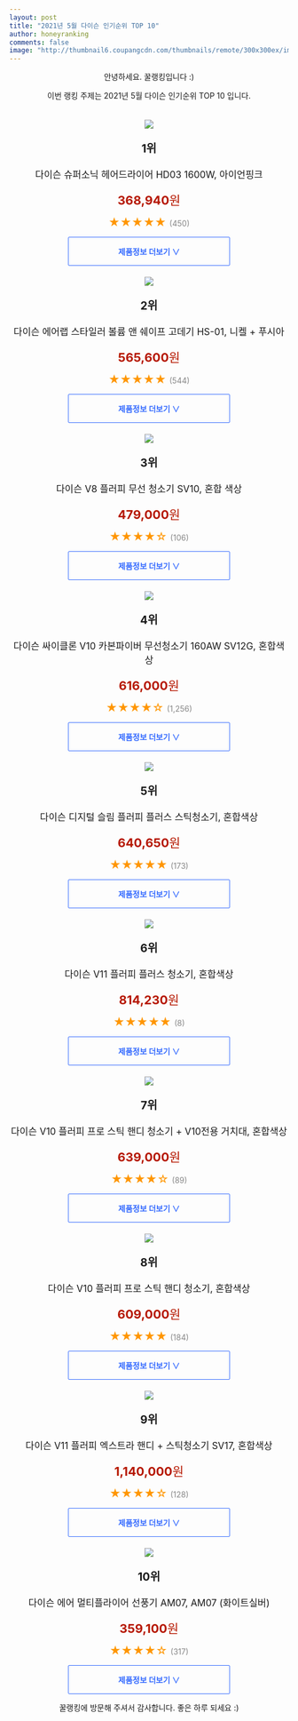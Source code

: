```yaml
--- 
layout: post 
title: "2021년 5월 다이슨 인기순위 TOP 10" 
author: honeyranking 
comments: false 
image: "http://thumbnail6.coupangcdn.com/thumbnails/remote/300x300ex/image/retail/images/2019/10/11/10/0/58624317-be2d-481c-b177-51b31af254ef.jpg" 
--- 
```

<p style="text-align: center;">안녕하세요. 꿀랭킹입니다 :)</p> <p style="text-align: center;">이번 랭킹 주제는 2021년 5월 다이슨 인기순위 TOP 10 입니다.</p><center><img src="http://thumbnail6.coupangcdn.com/thumbnails/remote/300x300ex/image/retail/images/2019/10/11/10/0/58624317-be2d-481c-b177-51b31af254ef.jpg" style="margin-top:20px" /></center> <p style="text-align: center; font-size: 20px"><b>1위</b></p> <p style="text-align: center; font-size: 17px">다이슨 슈퍼소닉 헤어드라이어 HD03 1600W, 아이언핑크</p> <p style="text-align: center;"><span style="color: #b61800; font-size: 22px;"><b>368,940</b>원</span></p> <p style="text-align: center;"><span style="color: #ff9600; font-size: 20px;">★★★★★ </span><span style="color: #878787;">(450)</span></p> <center><a href="https://coupa.ng/bZ70VQ"> <div style="font-size: 14px; display: inline-block; padding: 15px 90px; color: #346aff; border-radius: 2px; border: 1px solid #346aff; cursor: pointer;"><b>제품정보 더보기 &or;</b></div> </a></center><center><img src="http://thumbnail10.coupangcdn.com/thumbnails/remote/300x300ex/image/retail/images/686970004188684-004c2cd9-4113-4b1c-9972-b2abad6769ba.jpg" style="margin-top:20px" /></center> <p style="text-align: center; font-size: 20px"><b>2위</b></p> <p style="text-align: center; font-size: 17px">다이슨 에어랩 스타일러 볼륨 앤 쉐이프 고데기 HS-01, 니켈 + 푸시아</p> <p style="text-align: center;"><span style="color: #b61800; font-size: 22px;"><b>565,600</b>원</span></p> <p style="text-align: center;"><span style="color: #ff9600; font-size: 20px;">★★★★★ </span><span style="color: #878787;">(544)</span></p> <center><a href="https://coupa.ng/bZ70VT"> <div style="font-size: 14px; display: inline-block; padding: 15px 90px; color: #346aff; border-radius: 2px; border: 1px solid #346aff; cursor: pointer;"><b>제품정보 더보기 &or;</b></div> </a></center><center><img src="http://thumbnail10.coupangcdn.com/thumbnails/remote/300x300ex/image/retail/images/72043233547444-272023df-c431-431b-8ce6-486664a5afcb.jpg" style="margin-top:20px" /></center> <p style="text-align: center; font-size: 20px"><b>3위</b></p> <p style="text-align: center; font-size: 17px">다이슨 V8 플러피 무선 청소기 SV10, 혼합 색상</p> <p style="text-align: center;"><span style="color: #b61800; font-size: 22px;"><b>479,000</b>원</span></p> <p style="text-align: center;"><span style="color: #ff9600; font-size: 20px;">★★★★☆ </span><span style="color: #878787;">(106)</span></p> <center><a href="https://coupa.ng/bZ70VU"> <div style="font-size: 14px; display: inline-block; padding: 15px 90px; color: #346aff; border-radius: 2px; border: 1px solid #346aff; cursor: pointer;"><b>제품정보 더보기 &or;</b></div> </a></center><center><img src="http://thumbnail8.coupangcdn.com/thumbnails/remote/300x300ex/image/product/image/vendoritem/2018/11/16/4041782497/fd391698-5c2b-446c-9053-193045f61dc5.jpg" style="margin-top:20px" /></center> <p style="text-align: center; font-size: 20px"><b>4위</b></p> <p style="text-align: center; font-size: 17px">다이슨 싸이클론 V10 카본파이버 무선청소기 160AW SV12G, 혼합색상</p> <p style="text-align: center;"><span style="color: #b61800; font-size: 22px;"><b>616,000</b>원</span></p> <p style="text-align: center;"><span style="color: #ff9600; font-size: 20px;">★★★★☆ </span><span style="color: #878787;">(1,256)</span></p> <center><a href="https://coupa.ng/bZ70VW"> <div style="font-size: 14px; display: inline-block; padding: 15px 90px; color: #346aff; border-radius: 2px; border: 1px solid #346aff; cursor: pointer;"><b>제품정보 더보기 &or;</b></div> </a></center><center><img src="http://thumbnail6.coupangcdn.com/thumbnails/remote/300x300ex/image/retail/images/2020/09/18/14/1/571c8b11-c7d2-405b-8dc6-cc55ef44ef99.jpg" style="margin-top:20px" /></center> <p style="text-align: center; font-size: 20px"><b>5위</b></p> <p style="text-align: center; font-size: 17px">다이슨 디지털 슬림 플러피 플러스 스틱청소기, 혼합색상</p> <p style="text-align: center;"><span style="color: #b61800; font-size: 22px;"><b>640,650</b>원</span></p> <p style="text-align: center;"><span style="color: #ff9600; font-size: 20px;">★★★★★ </span><span style="color: #878787;">(173)</span></p> <center><a href="https://coupa.ng/bZ70VZ"> <div style="font-size: 14px; display: inline-block; padding: 15px 90px; color: #346aff; border-radius: 2px; border: 1px solid #346aff; cursor: pointer;"><b>제품정보 더보기 &or;</b></div> </a></center><center><img src="http://thumbnail10.coupangcdn.com/thumbnails/remote/300x300ex/image/retail/images/2021/04/05/18/7/8e1174fd-3530-49ce-9b23-0f24ffc8ffc3.jpg" style="margin-top:20px" /></center> <p style="text-align: center; font-size: 20px"><b>6위</b></p> <p style="text-align: center; font-size: 17px">다이슨 V11 플러피 플러스 청소기, 혼합색상</p> <p style="text-align: center;"><span style="color: #b61800; font-size: 22px;"><b>814,230</b>원</span></p> <p style="text-align: center;"><span style="color: #ff9600; font-size: 20px;">★★★★★ </span><span style="color: #878787;">(8)</span></p> <center><a href="https://coupa.ng/bZ70V1"> <div style="font-size: 14px; display: inline-block; padding: 15px 90px; color: #346aff; border-radius: 2px; border: 1px solid #346aff; cursor: pointer;"><b>제품정보 더보기 &or;</b></div> </a></center><center><img src="http://thumbnail8.coupangcdn.com/thumbnails/remote/300x300ex/image/retail/images/7685656594264-644b6b3c-deac-4f19-a62b-dacf58888191.jpg" style="margin-top:20px" /></center> <p style="text-align: center; font-size: 20px"><b>7위</b></p> <p style="text-align: center; font-size: 17px">다이슨 V10 플러피 프로 스틱 핸디 청소기 + V10전용 거치대, 혼합색상</p> <p style="text-align: center;"><span style="color: #b61800; font-size: 22px;"><b>639,000</b>원</span></p> <p style="text-align: center;"><span style="color: #ff9600; font-size: 20px;">★★★★☆ </span><span style="color: #878787;">(89)</span></p> <center><a href="https://coupa.ng/bZ70V3"> <div style="font-size: 14px; display: inline-block; padding: 15px 90px; color: #346aff; border-radius: 2px; border: 1px solid #346aff; cursor: pointer;"><b>제품정보 더보기 &or;</b></div> </a></center><center><img src="http://thumbnail9.coupangcdn.com/thumbnails/remote/300x300ex/image/retail/images/2020/05/07/15/7/bb398735-ccc9-49e1-a1b9-1019d519c683.jpg" style="margin-top:20px" /></center> <p style="text-align: center; font-size: 20px"><b>8위</b></p> <p style="text-align: center; font-size: 17px">다이슨 V10 플러피 프로 스틱 핸디 청소기, 혼합색상</p> <p style="text-align: center;"><span style="color: #b61800; font-size: 22px;"><b>609,000</b>원</span></p> <p style="text-align: center;"><span style="color: #ff9600; font-size: 20px;">★★★★★ </span><span style="color: #878787;">(184)</span></p> <center><a href="https://coupa.ng/bZ70V5"> <div style="font-size: 14px; display: inline-block; padding: 15px 90px; color: #346aff; border-radius: 2px; border: 1px solid #346aff; cursor: pointer;"><b>제품정보 더보기 &or;</b></div> </a></center><center><img src="http://thumbnail10.coupangcdn.com/thumbnails/remote/300x300ex/image/retail/images/2020/06/09/14/1/8d41b352-42be-4d9a-bc1f-4775d057ebf4.jpg" style="margin-top:20px" /></center> <p style="text-align: center; font-size: 20px"><b>9위</b></p> <p style="text-align: center; font-size: 17px">다이슨 V11 플러피 엑스트라 핸디 + 스틱청소기 SV17, 혼합색상</p> <p style="text-align: center;"><span style="color: #b61800; font-size: 22px;"><b>1,140,000</b>원</span></p> <p style="text-align: center;"><span style="color: #ff9600; font-size: 20px;">★★★★☆ </span><span style="color: #878787;">(128)</span></p> <center><a href="https://coupa.ng/bZ70V7"> <div style="font-size: 14px; display: inline-block; padding: 15px 90px; color: #346aff; border-radius: 2px; border: 1px solid #346aff; cursor: pointer;"><b>제품정보 더보기 &or;</b></div> </a></center><center><img src="http://thumbnail7.coupangcdn.com/thumbnails/remote/300x300ex/image/product/image/vendoritem/2019/03/07/3221670360/04e4966d-835c-4c9d-a6de-8b18ca1ced2d.jpg" style="margin-top:20px" /></center> <p style="text-align: center; font-size: 20px"><b>10위</b></p> <p style="text-align: center; font-size: 17px">다이슨 에어 멀티플라이어 선풍기 AM07, AM07 (화이트실버)</p> <p style="text-align: center;"><span style="color: #b61800; font-size: 22px;"><b>359,100</b>원</span></p> <p style="text-align: center;"><span style="color: #ff9600; font-size: 20px;">★★★★☆ </span><span style="color: #878787;">(317)</span></p> <center><a href="https://coupa.ng/bZ70V9"> <div style="font-size: 14px; display: inline-block; padding: 15px 90px; color: #346aff; border-radius: 2px; border: 1px solid #346aff; cursor: pointer;"><b>제품정보 더보기 &or;</b></div> </a></center> <p style="text-align: center;">꿀랭킹에 방문해 주셔서 감사합니다. 좋은 하루 되세요 :)</p>
